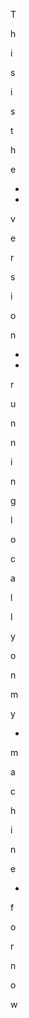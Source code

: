 T































































































































































































































































































































































































































































































































































































































































































































































































































































































































































































































































































































































































































































































































































































































































































































































































































































































































































































































































































































































































































































































































































































































































































































































































































h































































































































































































































































































































































































































































































































































































































































































































































































































































































































































































































































































































































































































































































































































































































































































































































































































































































































































































































































































































































































































































































































































































































































































































































































































i































































































































































































































































































































































































































































































































































































































































































































































































































































































































































































































































































































































































































































































































































































































































































































































































































































































































































































































































































































































































































































































































































































































































































































































































































s































































































































































































































































































































































































































































































































































































































































































































































































































































































































































































































































































































































































































































































































































































































































































































































































































































































































































































































































































































































































































































































































































































































































































































































































































 































































































































































































































































































































































































































































































































































































































































































































































































































































































































































































































































































































































































































































































































































































































































































































































































































































































































































































































































































































































































































































































































































































































































































































































































































i































































































































































































































































































































































































































































































































































































































































































































































































































































































































































































































































































































































































































































































































































































































































































































































































































































































































































































































































































































































































































































































































































































































































































































































































































s































































































































































































































































































































































































































































































































































































































































































































































































































































































































































































































































































































































































































































































































































































































































































































































































































































































































































































































































































































































































































































































































































































































































































































































































































 































































































































































































































































































































































































































































































































































































































































































































































































































































































































































































































































































































































































































































































































































































































































































































































































































































































































































































































































































































































































































































































































































































































































































































































































































t































































































































































































































































































































































































































































































































































































































































































































































































































































































































































































































































































































































































































































































































































































































































































































































































































































































































































































































































































































































































































































































































































































































































































































































































































h































































































































































































































































































































































































































































































































































































































































































































































































































































































































































































































































































































































































































































































































































































































































































































































































































































































































































































































































































































































































































































































































































































































































































































































































































e































































































































































































































































































































































































































































































































































































































































































































































































































































































































































































































































































































































































































































































































































































































































































































































































































































































































































































































































































































































































































































































































































































































































































































































































































 































































































































































































































































































































































































































































































































































































































































































































































































































































































































































































































































































































































































































































































































































































































































































































































































































































































































































































































































































































































































































































































































































































































































































































































































































*































































































































































































































































































































































































































































































































































































































































































































































































































































































































































































































































































































































































































































































































































































































































































































































































































































































































































































































































































































































































































































































































































































































































































































































































































*































































































































































































































































































































































































































































































































































































































































































































































































































































































































































































































































































































































































































































































































































































































































































































































































































































































































































































































































































































































































































































































































































































































































































































































































































v































































































































































































































































































































































































































































































































































































































































































































































































































































































































































































































































































































































































































































































































































































































































































































































































































































































































































































































































































































































































































































































































































































































































































































































































































e































































































































































































































































































































































































































































































































































































































































































































































































































































































































































































































































































































































































































































































































































































































































































































































































































































































































































































































































































































































































































































































































































































































































































































































































































r































































































































































































































































































































































































































































































































































































































































































































































































































































































































































































































































































































































































































































































































































































































































































































































































































































































































































































































































































































































































































































































































































































































































































































































































































s































































































































































































































































































































































































































































































































































































































































































































































































































































































































































































































































































































































































































































































































































































































































































































































































































































































































































































































































































































































































































































































































































































































































































































































































































i































































































































































































































































































































































































































































































































































































































































































































































































































































































































































































































































































































































































































































































































































































































































































































































































































































































































































































































































































































































































































































































































































































































































































































































































































o































































































































































































































































































































































































































































































































































































































































































































































































































































































































































































































































































































































































































































































































































































































































































































































































































































































































































































































































































































































































































































































































































































































































































































































































































n































































































































































































































































































































































































































































































































































































































































































































































































































































































































































































































































































































































































































































































































































































































































































































































































































































































































































































































































































































































































































































































































































































































































































































































































































*































































































































































































































































































































































































































































































































































































































































































































































































































































































































































































































































































































































































































































































































































































































































































































































































































































































































































































































































































































































































































































































































































































































































































































































































































*































































































































































































































































































































































































































































































































































































































































































































































































































































































































































































































































































































































































































































































































































































































































































































































































































































































































































































































































































































































































































































































































































































































































































































































































































 































































































































































































































































































































































































































































































































































































































































































































































































































































































































































































































































































































































































































































































































































































































































































































































































































































































































































































































































































































































































































































































































































































































































































































































































































r































































































































































































































































































































































































































































































































































































































































































































































































































































































































































































































































































































































































































































































































































































































































































































































































































































































































































































































































































































































































































































































































































































































































































































































































































u































































































































































































































































































































































































































































































































































































































































































































































































































































































































































































































































































































































































































































































































































































































































































































































































































































































































































































































































































































































































































































































































































































































































































































































































































n































































































































































































































































































































































































































































































































































































































































































































































































































































































































































































































































































































































































































































































































































































































































































































































































































































































































































































































































































































































































































































































































































































































































































































































































































n































































































































































































































































































































































































































































































































































































































































































































































































































































































































































































































































































































































































































































































































































































































































































































































































































































































































































































































































































































































































































































































































































































































































































































































































































i































































































































































































































































































































































































































































































































































































































































































































































































































































































































































































































































































































































































































































































































































































































































































































































































































































































































































































































































































































































































































































































































































































































































































































































































































n































































































































































































































































































































































































































































































































































































































































































































































































































































































































































































































































































































































































































































































































































































































































































































































































































































































































































































































































































































































































































































































































































































































































































































































































































g































































































































































































































































































































































































































































































































































































































































































































































































































































































































































































































































































































































































































































































































































































































































































































































































































































































































































































































































































































































































































































































































































































































































































































































































































 































































































































































































































































































































































































































































































































































































































































































































































































































































































































































































































































































































































































































































































































































































































































































































































































































































































































































































































































































































































































































































































































































































































































































































































































































l































































































































































































































































































































































































































































































































































































































































































































































































































































































































































































































































































































































































































































































































































































































































































































































































































































































































































































































































































































































































































































































































































































































































































































































































































o































































































































































































































































































































































































































































































































































































































































































































































































































































































































































































































































































































































































































































































































































































































































































































































































































































































































































































































































































































































































































































































































































































































































































































































































































c































































































































































































































































































































































































































































































































































































































































































































































































































































































































































































































































































































































































































































































































































































































































































































































































































































































































































































































































































































































































































































































































































































































































































































































































































a































































































































































































































































































































































































































































































































































































































































































































































































































































































































































































































































































































































































































































































































































































































































































































































































































































































































































































































































































































































































































































































































































































































































































































































































































l































































































































































































































































































































































































































































































































































































































































































































































































































































































































































































































































































































































































































































































































































































































































































































































































































































































































































































































































































































































































































































































































































































































































































































































































































l































































































































































































































































































































































































































































































































































































































































































































































































































































































































































































































































































































































































































































































































































































































































































































































































































































































































































































































































































































































































































































































































































































































































































































































































































y































































































































































































































































































































































































































































































































































































































































































































































































































































































































































































































































































































































































































































































































































































































































































































































































































































































































































































































































































































































































































































































































































































































































































































































































































 































































































































































































































































































































































































































































































































































































































































































































































































































































































































































































































































































































































































































































































































































































































































































































































































































































































































































































































































































































































































































































































































































































































































































































































































































o































































































































































































































































































































































































































































































































































































































































































































































































































































































































































































































































































































































































































































































































































































































































































































































































































































































































































































































































































































































































































































































































































































































































































































































































































n































































































































































































































































































































































































































































































































































































































































































































































































































































































































































































































































































































































































































































































































































































































































































































































































































































































































































































































































































































































































































































































































































































































































































































































































































 































































































































































































































































































































































































































































































































































































































































































































































































































































































































































































































































































































































































































































































































































































































































































































































































































































































































































































































































































































































































































































































































































































































































































































































































































m































































































































































































































































































































































































































































































































































































































































































































































































































































































































































































































































































































































































































































































































































































































































































































































































































































































































































































































































































































































































































































































































































































































































































































































































































y































































































































































































































































































































































































































































































































































































































































































































































































































































































































































































































































































































































































































































































































































































































































































































































































































































































































































































































































































































































































































































































































































































































































































































































































































 































































































































































































































































































































































































































































































































































































































































































































































































































































































































































































































































































































































































































































































































































































































































































































































































































































































































































































































































































































































































































































































































































































































































































































































































































*































































































































































































































































































































































































































































































































































































































































































































































































































































































































































































































































































































































































































































































































































































































































































































































































































































































































































































































































































































































































































































































































































































































































































































































































































m































































































































































































































































































































































































































































































































































































































































































































































































































































































































































































































































































































































































































































































































































































































































































































































































































































































































































































































































































































































































































































































































































































































































































































































































































a































































































































































































































































































































































































































































































































































































































































































































































































































































































































































































































































































































































































































































































































































































































































































































































































































































































































































































































































































































































































































































































































































































































































































































































































































c































































































































































































































































































































































































































































































































































































































































































































































































































































































































































































































































































































































































































































































































































































































































































































































































































































































































































































































































































































































































































































































































































































































































































































































































































h































































































































































































































































































































































































































































































































































































































































































































































































































































































































































































































































































































































































































































































































































































































































































































































































































































































































































































































































































































































































































































































































































































































































































































































































































i































































































































































































































































































































































































































































































































































































































































































































































































































































































































































































































































































































































































































































































































































































































































































































































































































































































































































































































































































































































































































































































































































































































































































































































































































n































































































































































































































































































































































































































































































































































































































































































































































































































































































































































































































































































































































































































































































































































































































































































































































































































































































































































































































































































































































































































































































































































































































































































































































































































e































































































































































































































































































































































































































































































































































































































































































































































































































































































































































































































































































































































































































































































































































































































































































































































































































































































































































































































































































































































































































































































































































































































































































































































































































*































































































































































































































































































































































































































































































































































































































































































































































































































































































































































































































































































































































































































































































































































































































































































































































































































































































































































































































































































































































































































































































































































































































































































































































































































 































































































































































































































































































































































































































































































































































































































































































































































































































































































































































































































































































































































































































































































































































































































































































































































































































































































































































































































































































































































































































































































































































































































































































































































































































f































































































































































































































































































































































































































































































































































































































































































































































































































































































































































































































































































































































































































































































































































































































































































































































































































































































































































































































































































































































































































































































































































































































































































































































































































o































































































































































































































































































































































































































































































































































































































































































































































































































































































































































































































































































































































































































































































































































































































































































































































































































































































































































































































































































































































































































































































































































































































































































































































































































r































































































































































































































































































































































































































































































































































































































































































































































































































































































































































































































































































































































































































































































































































































































































































































































































































































































































































































































































































































































































































































































































































































































































































































































































































 































































































































































































































































































































































































































































































































































































































































































































































































































































































































































































































































































































































































































































































































































































































































































































































































































































































































































































































































































































































































































































































































































































































































































































































































































n































































































































































































































































































































































































































































































































































































































































































































































































































































































































































































































































































































































































































































































































































































































































































































































































































































































































































































































































































































































































































































































































































































































































































































































































































o































































































































































































































































































































































































































































































































































































































































































































































































































































































































































































































































































































































































































































































































































































































































































































































































































































































































































































































































































































































































































































































































































































































































































































































































































w